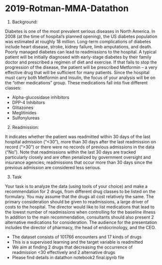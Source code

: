 # 2019-Rotman-MMA-Datathon
1. Background:

Diabetes is one of the most prevalent serious diseases in North America. 
In 2008 (at the time of hospital’s planned opening), the US diabetes population was estimated at roughly 18 million. 
Long-term complications of diabetes include heart disease, stroke, kidney failure, limb amputations, and death. 
Poorly managed diabetes can lead to readmissions to the hospital.
A typical patient will be initially diagnosed with early-stage diabetes by their family doctor and prescribed a regimen of diet and exercise. 
If that fails to stop the progression of the disease, the patient will be prescribed Metformin – a very effective drug that will be sufficient for many patients. 
Since the hospital must carry both Metformin and Insulin, the focus of your analysis will be on the “other medications” group.
These medications fall into five different classes:
* Alpha-glucosidase inhibitors
* DPP-4 Inhibitors
* Glitazones
* Meglitinides
* Sulfonylureas

2. Readmission: 

It indicates whether the patient was readmitted within 30 days of the last hospital admission (“<30”), 
more than 30 days after the last readmission on record (“>30”) or there were no records of previous admissions in the data (“No”). 
Note that readmissions within the last 30 days are tracked particularly closely and are often penalized by government oversight and insurance agencies; 
readmissions that occur more than 30 days since the previous admission are considered less serious.

3. Task

Your task is to analyze the data (using tools of your choice) and make a recommendation for 2 drugs, from different drug classes to be listed on the formulary. 
You may assume that the drugs all cost relatively the same. The primary consideration should be given to readmissions, a large driver of costs to the hospital. 
The director would like to list medications that lead to the lowest number of readmissions when controlling for the baseline illness 
In addition to the main recommendation, consultants should also present 2 alternative medications for consideration. 
The audience for the presentation includes the director of pharmacy, the head of endocrinology, and the CEO.

* The dataset consists of 101766 encounters and 17 kinds of drugs
* This is a supervised learning and the target variable is readmitted
* We aim at finding 2 drugs that decreasing the occurrence of readmission <30 effectively and 2 alternative drugs
* Please find details in datathon notebook2 final.ipynb  file
